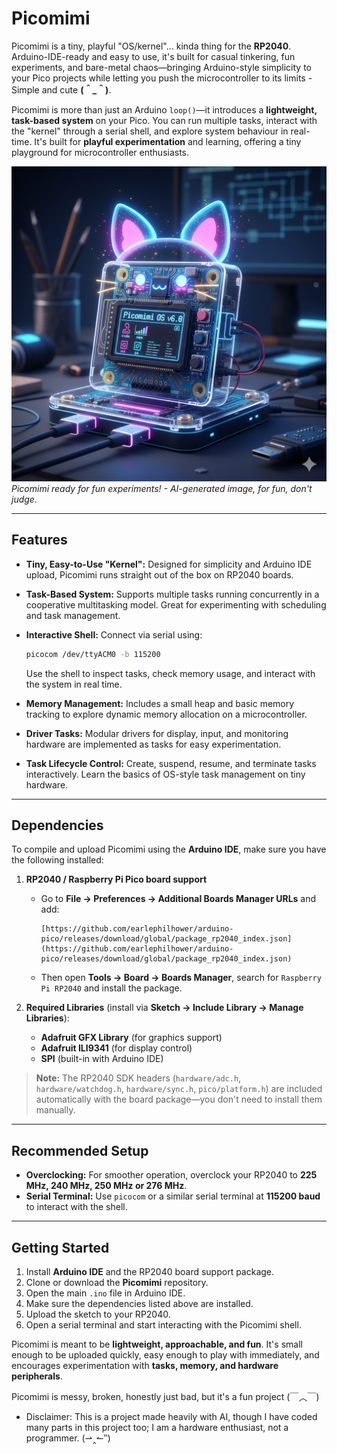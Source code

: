 # Picomimi

Picomimi is a tiny, playful "OS/kernel"... kinda thing for the **RP2040**. Arduino-IDE-ready and easy to use, it's built for casual tinkering, fun experiments, and bare-metal chaos—bringing Arduino-style simplicity to your Pico projects while letting you push the microcontroller to its limits - Simple and cute **(＾_＾)**.

Picomimi is more than just an Arduino `loop()`—it introduces a **lightweight, task-based system** on your Pico. You can run multiple tasks, interact with the "kernel" through a serial shell, and explore system behaviour in real-time. It's built for **playful experimentation** and learning, offering a tiny playground for microcontroller enthusiasts.

![Picomimi mascot](assets/Picomimi_Milkman.png)
*Picomimi ready for fun experiments! - AI-generated image, for fun, don't judge.*

---

## Features

* **Tiny, Easy-to-Use "Kernel":** Designed for simplicity and Arduino IDE upload, Picomimi runs straight out of the box on RP2040 boards.
* **Task-Based System:** Supports multiple tasks running concurrently in a cooperative multitasking model. Great for experimenting with scheduling and task management.
* **Interactive Shell:** Connect via serial using:

    ```bash
    picocom /dev/ttyACM0 -b 115200
    ```

    Use the shell to inspect tasks, check memory usage, and interact with the system in real time.
* **Memory Management:** Includes a small heap and basic memory tracking to explore dynamic memory allocation on a microcontroller.
* **Driver Tasks:** Modular drivers for display, input, and monitoring hardware are implemented as tasks for easy experimentation.
* **Task Lifecycle Control:** Create, suspend, resume, and terminate tasks interactively. Learn the basics of OS-style task management on tiny hardware.

---

## Dependencies

To compile and upload Picomimi using the **Arduino IDE**, make sure you have the following installed:

1.  **RP2040 / Raspberry Pi Pico board support**

    * Go to **File → Preferences → Additional Boards Manager URLs** and add:

        ```
        [https://github.com/earlephilhower/arduino-pico/releases/download/global/package_rp2040_index.json](https://github.com/earlephilhower/arduino-pico/releases/download/global/package_rp2040_index.json)
        ```

    * Then open **Tools → Board → Boards Manager**, search for `Raspberry Pi RP2040` and install the package.

2.  **Required Libraries** (install via **Sketch → Include Library → Manage Libraries**):

    * **Adafruit GFX Library** (for graphics support)
    * **Adafruit ILI9341** (for display control)
    * **SPI** (built-in with Arduino IDE)

> **Note:** The RP2040 SDK headers (`hardware/adc.h`, `hardware/watchdog.h`, `hardware/sync.h`, `pico/platform.h`) are included automatically with the board package—you don't need to install them manually.

---

## Recommended Setup

* **Overclocking:** For smoother operation, overclock your RP2040 to **225 MHz, 240 MHz, 250 MHz or 276 MHz**.
* **Serial Terminal:** Use `picocom` or a similar serial terminal at **115200 baud** to interact with the shell.

---

## Getting Started

1.  Install **Arduino IDE** and the RP2040 board support package.
2.  Clone or download the **Picomimi** repository.
3.  Open the main `.ino` file in Arduino IDE.
4.  Make sure the dependencies listed above are installed.
5.  Upload the sketch to your RP2040.
6.  Open a serial terminal and start interacting with the Picomimi shell.

Picomimi is meant to be **lightweight, approachable, and fun**. It's small enough to be uploaded quickly, easy enough to play with immediately, and encourages experimentation with **tasks, memory, and hardware peripherals**.

Picomimi is messy, broken, honestly just bad, but it's a fun project (￣︿￣)
- Disclaimer: This is a project made heavily with AI, though I have coded many parts in this project too; I am a hardware enthusiast, not a programmer. (⇀‸↼‶)
